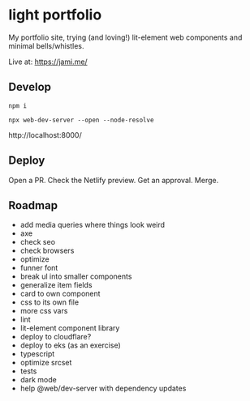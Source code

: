 # light portfolio

My portfolio site, trying (and loving!) lit-element web components and minimal bells/whistles. 

Live at: https://jami.me/

## Develop

`npm i`

`npx web-dev-server --open --node-resolve`

http://localhost:8000/

## Deploy

Open a PR.
Check the Netlify preview.
Get an approval.
Merge.

## Roadmap

- add media queries where things look weird
- axe
- check seo
- check browsers
- optimize
- funner font
- break ul into smaller components
- generalize item fields
- card to own component
- css to its own file
- more css vars
- lint
- lit-element component library
- deploy to cloudflare?
- deploy to eks (as an exercise)
- typescript
- optimize srcset
- tests
- dark mode
- help @web/dev-server with dependency updates